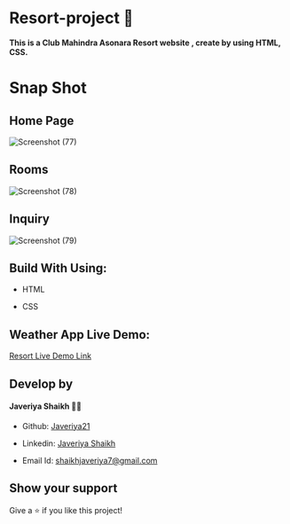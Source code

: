 # Resort-project :hotel:

 **This is a Club Mahindra Asonara Resort website , create by using HTML, CSS.**
 
 
# Snap Shot

## Home Page

![Screenshot (77)](https://user-images.githubusercontent.com/108418892/192520316-1fd10590-dabb-408e-a590-7a92be6943a7.png)


## Rooms



![Screenshot (78)](https://user-images.githubusercontent.com/108418892/192520345-cdd7e026-3446-449b-a414-f0cbd2ab90d1.png)

## Inquiry

![Screenshot (79)](https://user-images.githubusercontent.com/108418892/192520368-f2c5e747-c939-404c-94b3-b479a83bd143.png)


## Build With Using:

- HTML

- CSS

## Weather App Live Demo:

 [Resort Live Demo Link](http://127.0.0.1:5500/index.html)



## Develop by


 #### Javeriya Shaikh 👩‍💻
 
 - Github:  [Javeriya21](https://github.com/Javeriya21)

- Linkedin: [Javeriya Shaikh](https://www.linkedin.com/in/javeriya-shaikh-228a99209)

- Email Id: shaikhjaveriya7@gmail.com

## Show your support

 Give a ⭐ if you like this project!
